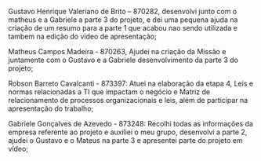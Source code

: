 Gustavo Henrique Valeriano de Brito – 870282, desenvolvi junto com o matheus e a Gabriele a parte 3 do projeto, e dei uma pequena ajuda na criação de um resumo para a parte 1 que acabou nao sendo utilizada e tambem na edição do video de apresentação;

Matheus Campos Madeira - 870263, Ajudei na criação da Missão e juntamente com o Gustavo e a Gabriele desenvolvimento da parte 3 do projeto;

Robson Barreto Cavalcanti - 873397: Atuei na elaboração da etapa 4, Leis e normas relacionadas a TI que impactam o negócio e Matriz de relacionamento de processos organizacionais e leis, além de participar na apresentação do trabalho;

Gabriele Gonçalves de Azevedo - 873248: Recolhi todas as informações da empresa referente ao projeto e auxiliei o meu grupo, desenvolvi a parte 2, ajudei o Gustavo e o Mateus na parte 3 e apresentei parte do projeto em vídeo;